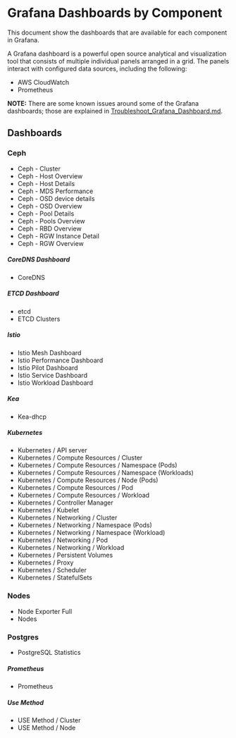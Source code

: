 # Grafana Dashboards by Component

This document show the dashboards that are available for each component in Grafana.


A Grafana dashboard is a powerful open source analytical and visualization tool that consists of multiple individual panels arranged in a grid. The panels interact with configured data sources, including the following:

- AWS CloudWatch
- Prometheus

**NOTE:** There are some known issues around some of the Grafana dashboards; those are explained in [Troubleshoot_Grafana_Dashboard.md](./Troubleshoot_Grafana_Dashboard.md).
## Dashboards

### Ceph

- Ceph - Cluster
- Ceph - Host Overview
- Ceph - Host Details
- Ceph - MDS Performance
- Ceph - OSD device details
- Ceph - OSD Overview
- Ceph - Pool Details
- Ceph - Pools Overview
- Ceph - RBD Overview
- Ceph - RGW Instance Detail
- Ceph - RGW Overview

##### CoreDNS Dashboard

- CoreDNS

##### ETCD Dashboard

- etcd
- ETCD Clusters

##### Istio

- Istio Mesh Dashboard
- Istio Performance Dashboard
- Istio Pilot Dashboard
- Istio Service Dashboard
- Istio Workload Dashboard

##### Kea

- Kea-dhcp

##### Kubernetes

- Kubernetes / API server
- Kubernetes / Compute Resources / Cluster
- Kubernetes / Compute Resources / Namespace (Pods)
- Kubernetes / Compute Resources / Namespace (Workloads)
- Kubernetes / Compute Resources / Node (Pods)
- Kubernetes / Compute Resources / Pod
- Kubernetes / Compute Resources / Workload
- Kubernetes / Controller Manager
- Kubernetes / Kubelet
- Kubernetes / Networking / Cluster
- Kubernetes / Networking / Namespace (Pods)
- Kubernetes / Networking / Namespace (Workload)
- Kubernetes / Networking / Pod
- Kubernetes / Networking / Workload
- Kubernetes / Persistent Volumes
- Kubernetes / Proxy
- Kubernetes / Scheduler
- Kubernetes / StatefulSets

### Nodes

- Node Exporter Full
- Nodes

### Postgres

- PostgreSQL Statistics

##### Prometheus

- Prometheus

##### Use Method
- USE Method / Cluster
- USE Method / Node